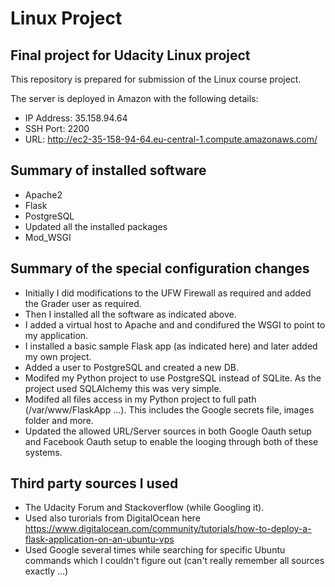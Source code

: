 # Linux Project
## Final project for Udacity Linux project

This repository is prepared for submission of the Linux course project.

The server is deployed in Amazon with the following details:
- IP Address: 35.158.94.64
- SSH Port: 2200
- URL: http://ec2-35-158-94-64.eu-central-1.compute.amazonaws.com/

## Summary of installed software
- Apache2
- Flask
- PostgreSQL
- Updated all the installed packages
- Mod_WSGI

## Summary of the special configuration changes
- Initially I did modifications to the UFW Firewall as required and added the Grader user as required.
- Then I installed all the software as indicated above.
- I added a virtual host to Apache and and condifured the WSGI to point to my application.
- I installed a basic sample Flask app (as indicated here) and later added my own project.
- Added a user to PostgreSQL and created a new DB.
- Modifed my Python project to use PostgreSQL instead of SQLite. As the project used SQLAlchemy this was very simple.
- Modifed all files access in my Python project to full path (/var/www/FlaskApp ...). This includes the Google secrets file, images folder and more.
- Updated the allowed URL/Server sources in both Google Oauth setup and Facebook Oauth setup to enable the looging through both of these systems.

## Third party sources I used
- The Udacity Forum and Stackoverflow (while Googling it).
- Used also turorials from DigitalOcean here https://www.digitalocean.com/community/tutorials/how-to-deploy-a-flask-application-on-an-ubuntu-vps
- Used Google several times while searching for specific Ubuntu commands which I couldn't figure out (can't really remember all sources exactly ...)


